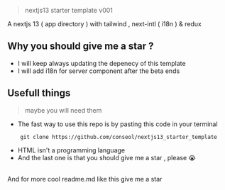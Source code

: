 > nextjs13 starter template v001

A nextjs 13 ( app directory ) with tailwind , next-intl ( i18n ) & redux

## Why you should give me a star ?
- I will keep always updating the depenecy of this template
- I will add i18n for server component after the beta ends

## Usefull things
> maybe you will need them
- The fast way to use this repo is by pasting this code in your terminal
```
    git clone https://github.com/conseol/nextjs13_starter_template
```
- HTML isn't a programming language
- And the last one is that you should give me a star , please 😭


</br>
And for more cool readme.md like this give me a star